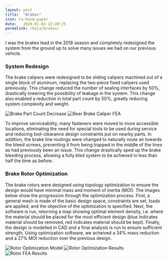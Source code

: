 ```yaml
---
layout: post
title:  "Brakes"
icon: fa-hand-paper
date:   2020-01-04 22:40:25
permalink: /baja/brakes/
---
```


I was the brakes lead in the 2018 season and completely redesigned the system from the ground up to solve many issues we had on our previous vehicle.  

### System Redesign

The brake calipers were redesigned to be sliding calipers machined out of a single block of aluminum, replacing the two-piece fixed calipers used previously. This change reduced the number of sealing interfaces by 50%, drastically lowering the possibility of leakage in the system. This change also enabled a reduction in total part count by 50%, greatly reducing system complexity and weight.  

<img src="{{ site.baseurl }}/assets/images/brake_part_count.png" alt="Brake Part Count Decrease">
<img src="{{ site.baseurl }}/assets/images/caliper-fea.png" alt="Rear Brake Caliper FEA">

To improve serviceability, many fasteners were moved to more accessible locations, eliminating the need for special tools to be used during service and reducing tool-clearance design constraints put on nearby parts. In addition, the brake line routings were changed to naturally route air towards the bleed screws, preventing it from being trapped in the middle of the lines as had previously been an issue. This change drastically sped up the brake bleeding process, allowing a fully bled system to be achieved in less than half the time as before. 

### Brake Rotor Optimization

The brake rotors were designed using topology optimization to ensure the design would have minimal mass and moment of inertia (MOI). The images below show the progression through the optimization process. First, a general mesh is made of the basic design space, constraints are set, loads are applied, and the objective of the optimization is specified. Next, the software is run, returning a map showing optimal element density, i.e. where the material should be placed for the most efficient design (blue indicates material should be removed, red indicates material should be kept). Finally, the design is modelled in CAD and a final analysis is run to ensure sufficient strength. Using optimization software, we acheived a 34% mass reduction and a 27% MOI reduction over the previous design.
  
<img src="{{ site.baseurl }}/assets/images/rotor_model.png" alt="Rotor Optimization Model">
<img src="{{ site.baseurl }}/assets/images/rotor_opti.png" alt="Rotor Optimization Results">
<img src="{{ site.baseurl }}/assets/images/rotor_fea.png" alt="Rotor FEA Results">
